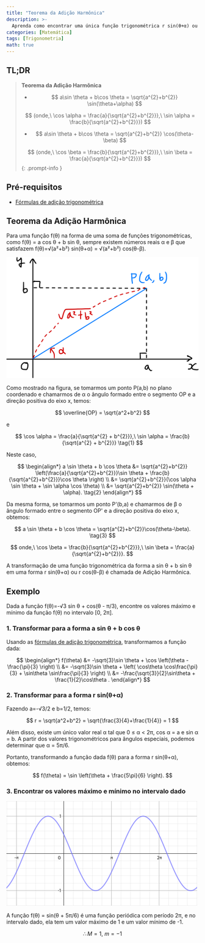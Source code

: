 ```yaml
---
title: "Teorema da Adição Harmônica"
description: >-
  Aprenda como encontrar uma única função trigonométrica r sin(θ+α) ou r cos(θ-β) correspondente a uma soma de funções trigonométricas da forma f(θ) = a cos θ + b sin θ.
categories: [Matemática]
tags: [Trigonometria]
math: true
---
```


## TL;DR
> **Teorema da Adição Harmônica**
>
> - $$ a\sin \theta + b\cos \theta = \sqrt{a^{2}+b^{2}} \sin(\theta+\alpha) $$
>
> $$ (onde,\ \cos \alpha = \frac{a}{\sqrt{a^{2}+b^{2}}},\ \sin \alpha = \frac{b}{\sqrt{a^{2}+b^{2}}}) $$
>
> - $$ a\sin \theta + b\cos \theta = \sqrt{a^{2}+b^{2}} \cos(\theta-\beta) $$
>
> $$ (onde,\ \cos \beta = \frac{b}{\sqrt{a^{2}+b^{2}}},\ \sin \beta = \frac{a}{\sqrt{a^{2}+b^{2}}}) $$
{: .prompt-info }

## Pré-requisitos
- [Fórmulas de adição trigonométrica](/posts/trigonometric-addition-formulas)

## Teorema da Adição Harmônica
Para uma função f(θ) na forma de uma soma de funções trigonométricas, como f(θ) = a cos θ + b sin θ, sempre existem números reais α e β que satisfazem f(θ)=√(a²+b²) sin(θ+α) = √(a²+b²) cos(θ-β).

![Derivação Geométrica do Teorema da Adição Harmônica](/assets/img/trigonometry/harmonic-addition.png)

Como mostrado na figura, se tomarmos um ponto P(a,b) no plano coordenado e chamarmos de α o ângulo formado entre o segmento OP e a direção positiva do eixo x, temos:

$$ \overline{OP} = \sqrt{a^2+b^2} $$

e

$$ \cos \alpha = \frac{a}{\sqrt{a^{2} + b^{2}}},\ \sin \alpha = \frac{b}{\sqrt{a^{2} + b^{2}}} \tag{1} $$

Neste caso,

$$ \begin{align*}
a \sin \theta + b \cos \theta &= \sqrt{a^{2}+b^{2}} \left(\frac{a}{\sqrt{a^{2}+b^{2}}}\sin \theta + \frac{b}{\sqrt{a^{2}+b^{2}}}\cos \theta \right) \\
&= \sqrt{a^{2}+b^{2}}(\cos \alpha \sin \theta + \sin \alpha \cos \theta) \\
&= \sqrt{a^{2}+b^{2}} \sin(\theta + \alpha). \tag{2}
\end{align*} $$

Da mesma forma, se tomarmos um ponto P'(b,a) e chamarmos de β o ângulo formado entre o segmento OP' e a direção positiva do eixo x, obtemos:

$$ a \sin \theta + b \cos \theta = \sqrt{a^{2}+b^{2}}\cos(\theta-\beta). \tag{3} $$

$$ onde,\ \cos \beta = \frac{b}{\sqrt{a^{2}+b^{2}}},\ \sin \beta = \frac{a}{\sqrt{a^{2}+b^{2}}}. $$

A transformação de uma função trigonométrica da forma a sin θ + b sin θ em uma forma r sin(θ+α) ou r cos(θ-β) é chamada de Adição Harmônica.

## Exemplo
Dada a função f(θ)=-√3 sin θ + cos(θ - π/3), encontre os valores máximo e mínimo da função f(θ) no intervalo [0, 2π].

### 1. Transformar para a forma a sin θ + b cos θ
Usando as [fórmulas de adição trigonométrica](/posts/trigonometric-addition-formulas), transformamos a função dada:

$$ \begin{align*}
f(\theta) &= -\sqrt{3}\sin \theta + \cos \left(\theta - \frac{\pi}{3} \right) \\
&= -\sqrt{3}\sin \theta + \left( \cos\theta \cos\frac{\pi}{3} + \sin\theta \sin\frac{\pi}{3} \right) \\
&= -\frac{\sqrt{3}}{2}\sin\theta + \frac{1}{2}\cos\theta .
\end{align*} $$

### 2. Transformar para a forma r sin(θ+α)
Fazendo a=-√3/2 e b=1/2, temos:

$$ r = \sqrt{a^2+b^2} = \sqrt{\frac{3}{4}+\frac{1}{4}} = 1 $$

Além disso, existe um único valor real α tal que 0 ≤ α < 2π, cos α = a e sin α = b. A partir dos valores trigonométricos para ângulos especiais, podemos determinar que α = 5π/6.

Portanto, transformando a função dada f(θ) para a forma r sin(θ+α), obtemos:

$$ f(\theta) = \sin \left(\theta + \frac{5\pi}{6} \right). $$

### 3. Encontrar os valores máximo e mínimo no intervalo dado
![Gráfico da função dada](/assets/img/trigonometry/harmonic-addition-ex-graph.png)

A função f(θ) = sin(θ + 5π/6) é uma função periódica com período 2π, e no intervalo dado, ela tem um valor máximo de 1 e um valor mínimo de -1.

$$ \therefore M=1,\ m=-1$$